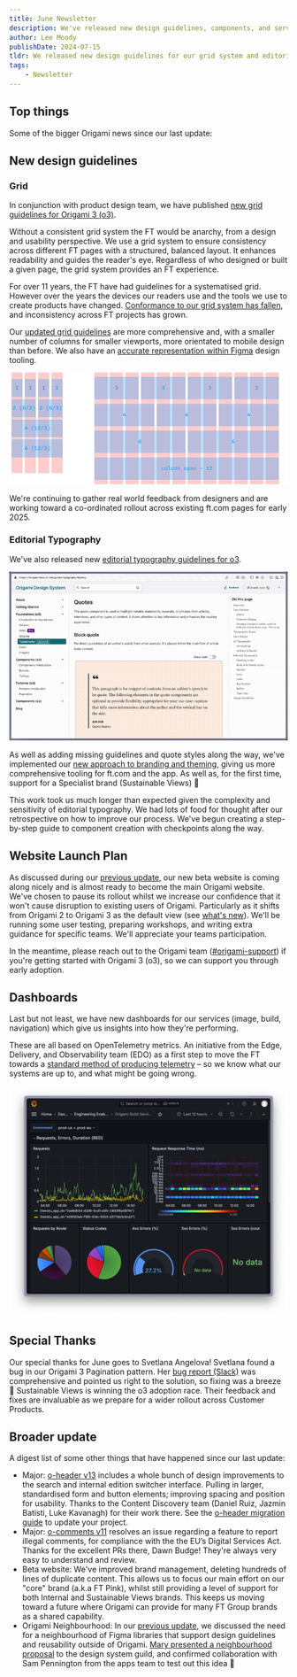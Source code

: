 ```yaml
---
title: June Newsletter
description: We've released new design guidelines, components, and service dashboards.
author: Lee Moody
publishDate: 2024-07-15
tldr: We released new design guidelines for our grid system and editorial typography; we have new dashboards to maintain the reliability of Origami services; and we're putting together a launch plan for the new beta website, which puts Origami 3 and our new design guidelines front-and-center.
tags:
	- Newsletter
---
```


## Top things

Some of the bigger Origami news since our last update:

## New design guidelines

### Grid

In conjunction with product design team, we have published [new grid guidelines for Origami 3 (o3)](https://origami-beta.ft.com/guides/grid/).

Without a consistent grid system the FT would be anarchy, from a design and usability perspective. We use a grid system to ensure consistency across different FT pages with a structured, balanced layout. It enhances readability and guides the reader's eye. Regardless of who designed or built a given page, the grid system provides an FT experience.

For over 11 years, the FT have had guidelines for a systematised grid. However over the years the devices our readers use and the tools we use to create products have changed. [Conformance to our grid system has fallen](https://docs.google.com/document/d/1k4q3uWYk7NiI9nuzRNTHS5pxYavzyUtPFcC2oSJfRMk/edit#heading=h.f45oi3ye4iz4), and inconsistency across FT projects has grown.

Our [updated grid guidelines](https://origami-beta.ft.com/guides/grid/) are more comprehensive and, with a smaller number of columns for smaller viewports, more orientated to mobile design than before. We also have an [accurate representation within Figma](<https://www.figma.com/design/xf2Hi9dzeNOAEQdaoqelRy/%F0%9F%92%A0-Grid---Origami-(o3)?node-id=3-108&t=QeTAtPVjhEbhDwC9-0>) design tooling.

![A graphic showing our new grid has 4 columns on mobile and 12 on larger devices.](/assets/images/2024-07-15-newsletter/column-spanning.svg)

We're continuing to gather real world feedback from designers and are working toward a co-ordinated rollout across existing ft.com pages for early 2025.

### Editorial Typography

We've also released new [editorial typography guidelines for o3](https://origami-beta.ft.com/guides/grid/).

![Guidelines for a quote component. Switching the current brand shows different guidelines, with a different visual style.](/assets/images/2024-07-15-newsletter/quotes-sv.gif)

As well as adding missing guidelines and quote styles along the way, we've implemented our [new approach to branding and theming](https://origami-beta.ft.com/about/what-is-new/), giving us more comprehensive tooling for ft.com and the app. As well as, for the first time, support for a Specialist brand (Sustainable Views) 🎉

This work took us much longer than expected given the complexity and sensitivity of editorial typography. We had lots of food for thought after our retrospective on how to improve our process. We've begun creating a step-by-step guide to component creation with checkpoints along the way.

## Website Launch Plan

As discussed during our [previous update](/blog/2024/05/29/newsletter/), our new beta website is coming along nicely and is almost ready to become the main Origami website. We've chosen to pause its rollout whilst we increase our confidence that it won't cause disruption to existing users of Origami. Particularly as it shifts from Origami 2 to Origami 3 as the default view (see [what's new](https://origami-beta.ft.com/about/what-is-new/)). We'll be running some user testing, preparing workshops, and writing extra guidance for specific teams. We'll appreciate your teams participation.

In the meantime, please reach out to the Origami team ([#origami-support](https://financialtimes.slack.com/messages/origami-support)) if you're getting started with Origami 3 (o3), so we can support you through early adoption.

## Dashboards

Last but not least, we have new dashboards for our services (image, build, navigation) which give us insights into how they're performing.

These are all based on OpenTelemetry metrics. An initiative from the Edge, Delivery, and Observability team (EDO) as a first step to move the FT towards a [standard method of producing telemetry](https://docs.google.com/document/d/1CNLz-s3Ybrpm9777O3LfK_qMnTcIhPRyJfkYXr7_puk/edit#heading=h.1immy2izt9ah) – so we know what our systems are up to, and what might be going wrong.

![A dashboard showing requests over time, per endpoint, and error rates for the Origami Build Service. Over the last 12 hours. 27% of requests are 4xx, which is notable, but no requests are 5xx. Phew.](/assets/images/2024-07-15-newsletter/dash.png)

## Special Thanks

Our special thanks for June goes to Svetlana Angelova! Svetlana found a bug in our Origami 3 Pagination pattern. Her [bug report (Slack)](https://financialtimes.slack.com/archives/C02FU5ARJ/p1718803637820999) was comprehensive and pointed us right to the solution, so fixing was a breeze 🎉 Sustainable Views is winning the o3 adoption race. Their feedback and fixes are invaluable as we prepare for a wider rollout across Customer Products.

## Broader update

A digest list of some other things that have happened since our last update:

- Major: [o-header v13](https://github.com/Financial-Times/origami/blob/main/components/o-header/MIGRATION.md#migrating-from-v12-to-v13) includes a whole bunch of design improvements to the search and internal edition switcher interface. Pulling in larger, standardised form and button elements; improving spacing and position for usability. Thanks to the Content Discovery team (Daniel Ruiz, Jazmin Batisti, Luke Kavanagh) for their work there. See the [o-header migration guide](https://github.com/Financial-Times/origami/blob/main/components/o-header/MIGRATION.md#migrating-from-v12-to-v13) to update your project.
- Major: [o-comments v11](https://github.com/Financial-Times/origami/blob/main/components/o-header/MIGRATION.md#migrating-from-v10-to-v11) resolves an issue regarding a feature to report illegal comments, for compliance with the the EU’s Digital Services Act. Thanks for the excellent PRs there, Dawn Budge! They're always very easy to understand and review.
- Beta website: We've improved brand management, deleting hundreds of lines of duplicate content. This allows us to focus our main effort on our "core" brand (a.k.a FT Pink), whilst still providing a level of support for both Internal and Sustainable Views brands. This keeps us moving toward a future where Origami can provide for many FT Group brands as a shared capability.
- Origami Neighbourhood: In our [previous update](/blog/2024/05/29/newsletter/#origami-neighbourhood), we discussed the need for a neighbourhood of Figma libraries that support design guidelines and reusability outside of Origami. [Mary presented a neighbourhood proposal](https://drive.google.com/file/d/1ucr-NgDojIYq-oazGjf-hX43eMEu7tel/view) to the design system guild, and confirmed collaboration with Sam Pennington from the apps team to test out this idea 🙌
